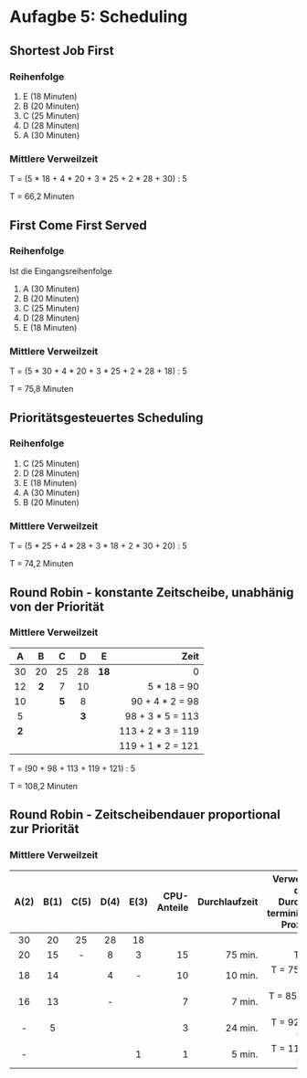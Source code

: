 # Aufagbe 5: Scheduling

## Shortest Job First
### Reihenfolge
1. E (18 Minuten)
2. B (20 Minuten)
3. C (25 Minuten)
4. D (28 Minuten)
5. A (30 Minuten)

### Mittlere Verweilzeit
T = (5 * 18 + 4 * 20 + 3 * 25 + 2 * 28 + 30) : 5

T = 66,2 Minuten


## First Come First Served
### Reihenfolge
Ist die Eingangsreihenfolge
1. A (30 Minuten)
2. B (20 Minuten)
3. C (25 Minuten)
4. D (28 Minuten)
5. E (18 Minuten)

### Mittlere Verweilzeit
T = (5 * 30 + 4 * 20 + 3 * 25 + 2 * 28 + 18) : 5

T = 75,8 Minuten


## Prioritätsgesteuertes Scheduling
### Reihenfolge
1. C (25 Minuten)
2. D (28 Minuten)
3. E (18 Minuten)
4. A (30 Minuten)
5. B (20 Minuten)

### Mittlere Verweilzeit
T = (5 * 25 + 4 * 28 + 3 * 18 + 2 * 30 + 20) : 5

T = 74,2 Minuten


## Round Robin - konstante Zeitscheibe, unabhänig von der Priorität
### Mittlere Verweilzeit
|         A         |   B   |   C   |   D   |    E   |              Zeit |
|:-----------------:|:-----:|:-----:|:-----:|:------:|------------------:|
|         30        |   20  |   25  |   28  | **18** |                 0 |
|         12        | **2** |   7   |   10  |        |       5 * 18 = 90 |
|         10        |       | **5** |   8   |        |   90 + 4 * 2 = 98 |
|         5         |       |       | **3** |        |  98 + 3 * 5 = 113 |
|       **2**       |       |       |       |        | 113 + 2 * 3 = 119 |
|                   |       |       |       |        | 119 + 1 * 2 = 121 |

T = (90 + 98 + 113 + 119 + 121) : 5

T = 108,2 Minuten

## Round Robin - Zeitscheibendauer proportional zur Priorität
### Mittlere Verweilzeit
|  A(2) |  B(1) |  C(5) |  D(4) |  E(3) | CPU-Anteile | Durchlaufzeit | Verweilzeit der im Durchlauf terminierten Prozesse |
|:-----:|:-----:|:-----:|:-----:|:-----:|------------:|--------------:|---------------------------------------------------:|
|   30  |   20  |   25  |   28  |   18  |             |               |                                                    |
|   20  |   15  |   -   |   8   |   3   |          15 |       75 min. |                                             T = 75 |
|   18  |   14  |       |   4   |   -   |          10 |       10 min. |                                   T = 75 + 10 = 85 |
|   16  |   13  |       |   -   |       |           7 |        7 min. |                                    T = 85 + 7 = 92 |
|   -   |   5   |       |       |       |           3 |       24 min. |                                  T = 92 + 24 = 116 |
|   -   |       |       |       |   1   |           1 |        5 min. |                                  T = 116 + 5 = 121 |
